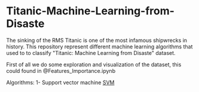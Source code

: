 # Titanic-Machine-Learning-from-Disaste
The sinking of the RMS Titanic is one of the most infamous shipwrecks in history. This repository represent different machine learning algorithms that used to to classify "Titanic: Machine Learning from Disaste" dataset.

First of all we do some exploration and visualization of the dataset, this could found in @Features_Importance.ipynb 

Algorithms:
  1- Support vector machine [SVM](SVM.ipynb)
  
